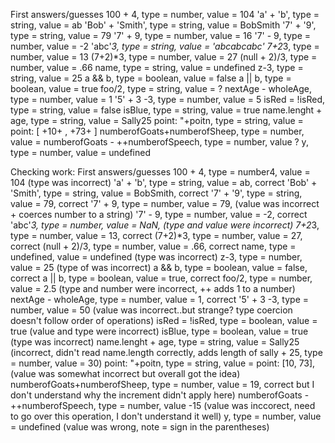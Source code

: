 First answers/guesses
100 + 4, type = number, value = 104
'a' + 'b', type = string, value = ab
'Bob' + 'Smith', type = string, value = BobSmith
'7' + '9', type = string, value = 79
'7' + 9, type = number, value = 16
'7' - 9, type = number, value = -2
'abc'*3, type = string, value = 'abcabcabc'
7+2*3, type = number, value = 13
(7+2)*3, type = number, value = 27
(null + 2)/3, type = number, value = .66
name, type = string, value = undefined
z-3, type = string, value = 25
a && b, type = boolean, value = false
a || b, type = boolean, value = true
foo/2, type = string, value = ?
nextAge - wholeAge, type = number, value = 1
'5' + 3 -3, type = number, value = 5
isRed = !isRed, type = string, value = false
isBlue, type = string, value = true
name.lenght + age, type = string, value = Sally25
point:  "+poitn, type = string, value = point: [ +10+ , +73+ ]
numberofGoats+numberofSheep, type = number, value = 
numberofGoats - ++numberofSpeech, type = number, value ?
y, type = number, value = undefined

Checking work:
First answers/guesses
100 + 4, type = number4, value = 104 (type was incorrect)
'a' + 'b', type = string, value = ab, correct
'Bob' + 'Smith', type = string, value = BobSmith, correct
'7' + '9', type = string, value = 79, correct
'7' + 9, type = number, value = 79, (value was incorrect + coerces number to a string)
'7' - 9, type = number, value = -2, correct
'abc'*3, type = number, value = NaN, (type and value were incorrect)
7+2*3, type = number, value = 13, correct
(7+2)*3, type = number, value = 27, correct
(null + 2)/3, type = number, value = .66, correct
name, type = undefined, value = undefined (type was incorrect)
z-3, type = number, value = 25 (type of was incorrect)
a && b, type = boolean, value = false, correct
a || b, type = boolean, value = true, correct
foo/2, type = number, value = 2.5 (type and number were incorrect, ++ adds 1 to a number)
nextAge - wholeAge, type = number, value = 1, correct
'5' + 3 -3, type = number, value = 50 (value was incorrect..but strange? type coercion doesn't follow order of operations)
isRed = !isRed, type = boolean, value = true (value and type were incorrect)
isBlue, type = boolean, value = true (type was incorrect)
name.lenght + age, type = string, value = Sally25 (incorrect, didn't read name.length correctly, adds length of sally  + 25, type = number, value = 30)
point:  "+poitn, type = string, value = point: [10, 73], (value was somewhat incorrect but overall got the idea)
numberofGoats+numberofSheep, type = number, value = 19, correct but I don't understand why the increment didn't apply here)
numberofGoats - ++numberofSpeech, type = number, value -15 (value was inccorect, need to go over this operation, I don't understand it well)
y, type = number, value = undefined (value was wrong, note = sign in the parentheses)

